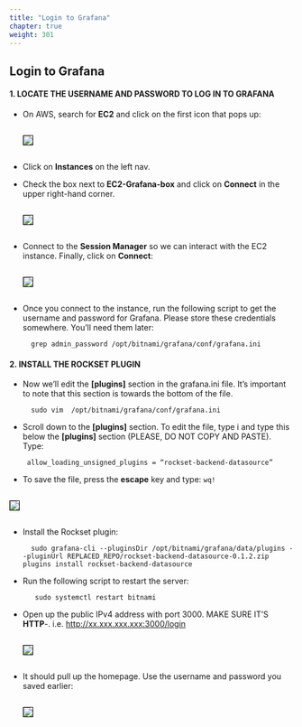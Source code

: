 ```yaml
---
title: "Login to Grafana"
chapter: true
weight: 301
---
```


## Login to Grafana

<h4> 1. LOCATE THE USERNAME AND PASSWORD TO LOG IN TO GRAFANA </h4>

- On AWS, search for **EC2** and click on the first icon that pops up:

   <img src="../../images/Picture53.png" style="margin:15px 0px; border:1px solid black"/>

- Click on **Instances** on the left nav.   

- Check the box next to **EC2-Grafana-box** and click on **Connect** in the upper right-hand corner.
   
  <img src="../../images/Picture54.png" style="margin:15px 0px; border:1px solid black"/>

- Connect to the **Session Manager** so we can interact with the EC2 instance.  Finally, click on **Connect**:
  
  <img src="../../images/Picture55.png" style="margin:15px 0px; border:1px solid black"/>

- Once you connect to the instance, run the following script to get the username and password for Grafana. Please store these credentials somewhere. You’ll need them later:   

        grep admin_password /opt/bitnami/grafana/conf/grafana.ini


<h4> 2. INSTALL THE ROCKSET PLUGIN  </h4>
    
- Now we’ll edit the **[plugins]** section in the grafana.ini file. It’s important to note that this section is towards the bottom of the file. 
   
        sudo vim  /opt/bitnami/grafana/conf/grafana.ini
        
 - Scroll down to the **[plugins]** section. To edit the file, type i and type this below the **[plugins]** section (PLEASE, DO NOT COPY AND PASTE). Type:     

        allow_loading_unsigned_plugins = “rockset-backend-datasource” 
        
- To save the file, press the **escape** key and type: ```wq!```    
    
 <img src="../../images/Picture56.png" style="margin:15px 0px; border:1px solid black"/>  

- Install the Rockset plugin:

        sudo grafana-cli --pluginsDir /opt/bitnami/grafana/data/plugins --pluginUrl REPLACED_REPO/rockset-backend-datasource-0.1.2.zip plugins install rockset-backend-datasource
  
- Run the following script to restart the server: 

         sudo systemctl restart bitnami 
         
- Open up the public IPv4 address with port 3000. MAKE SURE IT’S **HTTP**-.  i.e. http://xx.xxx.xxx.xxx:3000/login        
    
     <img src="../../images/Picture57.png" style="margin:15px 0px; border:1px solid black"/>
     
- It should pull up the homepage. Use the username and password you saved earlier:     

    <img src="../../images/Picture58.png" style="margin:15px 0px; border:1px solid black"/>
